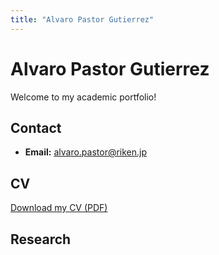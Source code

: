 ```yaml
---
title: "Alvaro Pastor Gutierrez"
---
```


# Alvaro Pastor Gutierrez

Welcome to my academic portfolio!

## Contact
- **Email:** alvaro.pastor@riken.jp

## CV
[Download my CV (PDF)](/assets/cv.pdf)

## Research

